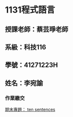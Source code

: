 # 1131程式語言 
## 授課老師：蔡芸琤老師
## 系級：科技116
## 學號：41271223H
## 姓名：李宛諭

### 作業繳交
[期末專題： ten sentences](https://youtu.be/sepp7MkSArA?si=_T14yjrHSOaG_Ihz)
